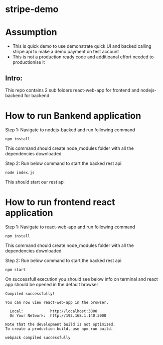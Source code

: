 # stripe-demo

# Assumption
- This is quick demo to use demonstrate quick UI and backed calling stripe api to make a demo payment on test account
- This is not a production ready code and additioanal effort needed to productionise it


## Intro:
This repo contains 2 sub folders react-web-app for frontend and nodejs-backend for backend <br />

# How to run Bankend application
Step 1: Navigate to nodejs-backed and run following command
```
npm install
```
This command should create node_modules folder with all the dependencies downloaded

Step 2: Run below command to start the backed rest api
```
node index.js
```
This should start our rest api


# How to run frontend react application
Step 1: Navigate to react-web-app and run following command
```
npm install
```
This command should create node_modules folder with all the dependencies downloaded

Step 2: Run below command to start the backed rest api
```
npm start
```
On successfull execution you should see below info on terminal and react app should be opened in the default browser

```
Compiled successfully!

You can now view react-web-app in the browser.

  Local:            http://localhost:3000
  On Your Network:  http://192.168.1.140:3000

Note that the development build is not optimized.
To create a production build, use npm run build.

webpack compiled successfully
```